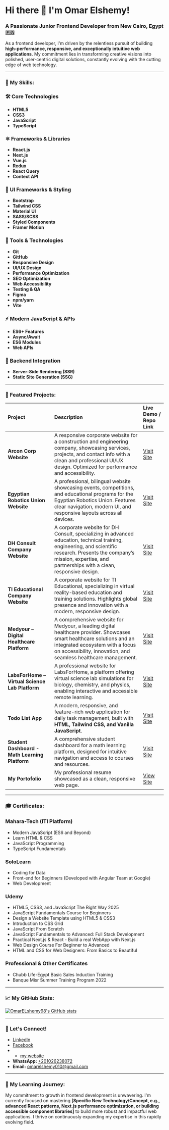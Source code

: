 # Hi there 👋 I'm Omar Elshemy!
### A Passionate Junior Frontend Developer from New Cairo, Egypt 🇪🇬

As a frontend developer, I'm driven by the relentless pursuit of building **high-performance, responsive, and exceptionally intuitive web applications**. My commitment lies in transforming creative visions into polished, user-centric digital solutions, constantly evolving with the cutting edge of web technology.

---

### 💪 My Skills:

### 🛠️ Core Technologies
* **HTML5**
* **CSS3**
* **JavaScript**
* **TypeScript**

### ⚛️ Frameworks & Libraries
* **React.js**
* **Next.js**
* **Vue.js**
* **Redux**
* **React Query**
* **Context API**

### 🎨 UI Frameworks & Styling
* **Bootstrap**
* **Tailwind CSS**
* **Material UI**
* **SASS/SCSS**
* **Styled Components**
* **Framer Motion**

### 🔧 Tools & Technologies
* **Git**
* **GitHub**
* **Responsive Design**
* **UI/UX Design**
* **Performance Optimization**
* **SEO Optimization**
* **Web Accessibility**
* **Testing & QA**
* **Figma**
* **npm/yarn**
* **Vite**

### ⚡ Modern JavaScript & APIs
* **ES6+ Features**
* **Async/Await**
* **ES6 Modules**
* **Web APIs**

### 🔗 Backend Integration
* **Server-Side Rendering (SSR)**
* **Static Site Generation (SSG)**

---

### 🚀 Featured Projects:

| Project | Description | Live Demo / Repo Link |
| :-------------------------------------- | :----------------------------------------------------------------------------------------------------------------------------------------------------------------------------------------------------------------------------------------------------------------------------------- | :---------------------------------------------------------- |
| **Arcon Corp Website** | A responsive corporate website for a construction and engineering company, showcasing services, projects, and contact info with a clean and professional UI/UX design. Optimized for performance and accessibility. | [Visit Site](https://staging.arconcorp.com/) |
| **Egyptian Robotics Union Website** | A professional, bilingual website showcasing events, competitions, and educational programs for the Egyptian Robotics Union. Features clear navigation, modern UI, and responsive layouts across all devices. | [Visit Site](https://staging.errcsf.org/) |
| **DH Consult Company Website** | A corporate website for DH Consult, specializing in advanced education, technical training, engineering, and scientific research. Presents the company’s mission, expertise, and partnerships with a clean, responsive design. | [Visit Site](https://darkgoldenrod-gnu-568360.hostingersite.com/) |
| **TI Educational Company Website** | A corporate website for TI Educational, specializing in virtual reality-based education and training solutions. Highlights global presence and innovation with a modern, responsive design. | [Visit Site](https://forestgreen-koala-992569.hostingersite.com/) |
| **Medyour – Digital Healthcare Platform** | A comprehensive website for Medyour, a leading digital healthcare provider. Showcases smart healthcare solutions and an integrated ecosystem with a focus on accessibility, innovation, and seamless healthcare management. | [Visit Site](https://medyour.com/) |
| **LabsForHome – Virtual Science Lab Platform** | A professional website for LabsForHome, a platform offering virtual science lab simulations for biology, chemistry, and physics, enabling interactive and accessible remote learning. | [Visit Site](https://lightcyan-salamander-875465.hostingersite.com/) |
| **Todo List App** | A modern, responsive, and feature-rich web application for daily task management, built with **HTML, Tailwind CSS, and Vanilla JavaScript**. | [Visit Site](https://omarelshemy98.github.io/todo-list-app/) |
| **Student Dashboard - Math Learning Platform** | A comprehensive student dashboard for a math learning platform, designed for intuitive navigation and access to courses and resources. | [Visit Site](https://omarelshemy98.github.io/mathmatic-dashboard-courses) |
| **My Portofolio** | My professional resume showcased as a clean, responsive web page. | [View Site](https://omarelshemy.netlify.app/) |

---

### 🎓 Certificates:

### Mahara-Tech (ITI Platform)
* Modern JavaScript (ES6 and Beyond)
* Learn HTML & CSS
* JavaScript Programming
* TypeScript Fundamentals

### SoloLearn
* Coding for Data
* Front-end for Beginners (Developed with Angular Team at Google)
* Web Development

### Udemy
* HTML5, CSS3, and JavaScript The Right Way 2025
* JavaScript Fundamentals Course for Beginners
* Design a Website Template using HTML5 & CSS3
* Introduction to CSS Grid
* JavaScript From Scratch
* JavaScript Fundamentals to Advanced: Full Stack Development
* Practical Next.js & React - Build a real WebApp with Next.js
* Web Design Course For Beginner to Advanced
* HTML and CSS for Web Designers: From Basics to Beautiful

### Professional & Other Certificates
* Chubb Life-Egypt Basic Sales Induction Training
* Banque Misr Summer Training Program 2022

---

### 📈 My GitHub Stats:

[![OmarELshemy98's GitHub stats](https://github-readme-stats.vercel.app/api?username=OmarELshemy98&show_icons=true&theme=gruvbox&hide_title=true)](https://github.com/anuraghazra/github-readme-stats)

---

### 🤝 Let's Connect!

* [LinkedIn](https://www.linkedin.com/in/omar-elshemy)
* [Facebook](https://www.facebook.com/omar.elshemy.98)
* * [my website](https://omarelshemy.netlify.app/)
* **WhatsApp:** [+201026238072](https://wa.me/201026238072)
* **Email:** [omarelshemy010@gmail.com](mailto:omarelshemy010@gmail.com)

---

### 🙏 My Learning Journey:

My commitment to growth in frontend development is unwavering. I'm currently focused on mastering **[Specific New Technology/Concept, e.g., advanced React patterns, Next.js performance optimization, or building accessible component libraries]** to build more robust and impactful web applications. I thrive on continuously expanding my expertise in this rapidly evolving field.
